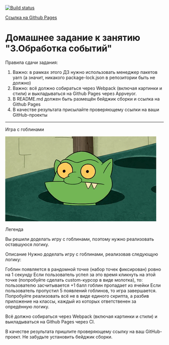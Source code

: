 [![Build status](https://ci.appveyor.com/api/projects/status/s2huy2g8qfkk8td1?svg=true)](https://ci.appveyor.com/project/Mariza0/ahj-hw3)

[Ссылка на Github Pages](https://mariza0.github.io/ahj-hw3/)

# Домашнее задание к занятию "3.Обработка событий"
Правила сдачи задания:

1. Важно: в рамках этого ДЗ нужно использовать менеджер пакетов yarn (а значит, никакого package-lock.json в репозитории быть не должно)
2. Важно: всё должно собираться через Webpack (включая картинки и стили) и выкладываться на Github Pages через Appveyor.
3. В README.md должен быть размещён бейджик сборки и ссылка на Github Pages
4. В качестве результата присылайте проверяющему ссылки на ваши GitHub-проекты

________________

Игра с гоблинами

![](src/img/GracefulMiniatureBustard-small.gif)

Легенда

Вы решили доделать игру с гоблинами, поэтому нужно реализовать оставшуюся логику.

Описание
Нужно доделать игру с гоблинами, реализовав следующую логику:

Гоблин появляется в рандомной точке (набор точек фиксирован) ровно на 1 секунду
Если пользователь успел за это время кликнуть на этой точке (попробуйте сделать custom-курсор в виде молотка), то:
пользователю засчитывается +1 балл
гоблин пропадает из ячейки
Если пользователь пропустил 5 появлений гоблинов, то игра завершается.
Попробуйте реализовать всё не в виде единого скрипта, а разбив приложение на классы, каждый из которых ответственен за опредённую логику.

Всё должно собираться через Webpack (включая картинки и стили) и выкладываться на Github Pages через CI.

В качестве результата пришлите проверяющему ссылку на ваш GitHub-проект. Не забудьте установить бейджик сборки.